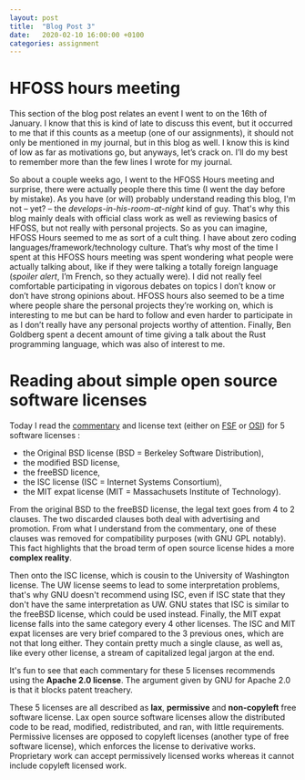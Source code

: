 ```yaml
---
layout: post
title:  "Blog Post 3"
date:   2020-02-10 16:00:00 +0100
categories: assignment
---
```


# HFOSS hours meeting

This section of the blog post relates an event I went to on the 16th of January.
I know that this is kind of late to discuss this event, but it occurred to me that if this counts as a meetup (one of our assignments), it should not only be mentioned in my journal, but in this blog as well.
I know this is kind of low as far as motivations go, but anyways, let’s crack on.
I’ll do my best to remember more than the few lines I wrote for my journal.

So about a couple weeks ago, I went to the HFOSS Hours meeting and surprise, there were actually people there this time (I went the day before by mistake).
As you have (or will) probably understand reading this blog, I'm not – yet? – the *develops-in-his-room-at-night* kind of guy.
That's why this blog mainly deals with official class work as well as reviewing basics of HFOSS, but not really with personal projects.
So as you can imagine, HFOSS Hours seemed to me as sort of a cult thing.
I have about zero coding languages/framework/technology culture.
That’s why most of the time I spent at this HFOSS hours meeting was spent wondering what people were actually talking about, like if they were talking a totally foreign language (*spoiler alert*, I’m French, so they actually were).
I did not really feel comfortable participating in vigorous debates on topics I don’t know or don’t have strong opinions about.
HFOSS hours also seemed to be a time where people share the personal projects they’re working on, which is interesting to me but can be hard to follow and even harder to participate in as I don’t really have any personal projects worthy of attention.
Finally, Ben Goldberg spent a decent amount of time giving a talk about the Rust programming language, which was also of interest to me.

# Reading about simple open source software licenses

Today I read the [commentary][gnu-licenses] and license text (either on [FSF][fsf] or [OSI][osi]) for 5 software licenses :
- the Original BSD license (BSD = Berkeley Software Distribution),
- the modified BSD license,
- the freeBSD licence,
- the ISC license (ISC = Internet Systems Consortium),
- the MIT expat license (MIT = Massachusets Institute of Technology).

From the original BSD to the freeBSD license, the legal text goes from 4 to 2 clauses.
The two discarded clauses both deal with advertising and promotion.
From what I understand from the commentary, one of these clauses was removed for compatibility purposes (with GNU GPL notably).
This fact highlights that the broad term of open source license hides a more **complex reality**.

Then onto the ISC license, which is cousin to the University of Washington license.
The UW license seems to lead to some interpretation problems, that's why GNU doesn't recommend using ISC, even if ISC state that they don't have the same interpretation as UW.
GNU states that ISC is similar to the freeBSD license, which could be used instead.
Finally, the MIT expat license falls into the same category every 4 other licenses.
The ISC and MIT expat licenses are very brief compared to the 3 previous ones, which are not that long either.
They contain pretty much a single clause, as well as, like every other license, a stream of capitalized legal jargon at the end.

It's fun to see that each commentary for these 5 licenses recommends using the **Apache 2.0 license**.
The argument given by GNU for Apache 2.0 is that it blocks patent treachery.

These 5 licenses are all described as **lax**, **permissive** and **non-copyleft** free software license.
Lax open source software licenses allow the distributed code to be read, modified, redistributed, and ran, with little requirements.
Permissive licenses are opposed to copyleft licenses (another type of free software license), which enforces the license to derivative works.
Proprietary work can accept permissively licensed works whereas it cannot include copyleft licensed work.

[gnu-licenses]: https://www.gnu.org/licenses/license-list.html
[fsf]: https://directory.fsf.org/wiki/Main_Page
[osi]: https://opensource.org/licenses/
